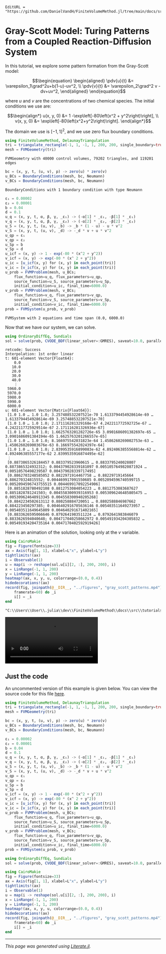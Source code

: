 ```@meta
EditURL = "https://github.com/DanielVandH/FiniteVolumeMethod.jl/tree/main/docs/src/literate_tutorials/gray_scott_model_turing_patterns_from_a_coupled_reaction_diffusion_system.jl"
```


# Gray-Scott Model: Turing Patterns from a Coupled Reaction-Diffusion System

In this tutorial, we explore some pattern formation from the
Gray-Scott model:
```math
\begin{equation}
\begin{aligned}
\pdv{u}{t} &= \varepsilon_1\grad^2u+b(1-u)-uv^2, \\
\pdv{v}{t} &= \varepsilon_2\grad^2 v - dv+uv^2,
\end{aligned}
\end{equation}
```
where $u$ and $v$ are the concentrations of two chemical species. The
initial conditions we use are:
```math
\begin{align*}
u(x, y, 0) &= 1 -\exp\left[-80\left(x^2 + y^2\right)\right], \\
v(x, y, 0) &= \exp\left[-80\left(x^2+y^2\right)\right].
\end{align*}
```
The domain we use is $[-1, 1]^2$, and we use
zero flux boundary conditions.

````julia
using FiniteVolumeMethod, DelaunayTriangulation
tri = triangulate_rectangle(-1, 1, -1, 1, 200, 200, single_boundary=true)
mesh = FVMGeometry(tri)
````

````
FVMGeometry with 40000 control volumes, 79202 triangles, and 119201 edges
````

````julia
bc = (x, y, t, (u, v), p) -> zero(u) * zero(v)
u_BCs = BoundaryConditions(mesh, bc, Neumann)
v_BCs = BoundaryConditions(mesh, bc, Neumann)
````

````
BoundaryConditions with 1 boundary condition with type Neumann
````

````julia
ε₁ = 0.00002
ε₂ = 0.00001
b = 0.04
d = 0.1
u_q = (x, y, t, α, β, γ, _ε₁) -> (-α[1] * _ε₁, -β[1] * _ε₁)
v_q = (x, y, t, α, β, γ, _ε₂) -> (-α[2] * _ε₂, -β[2] * _ε₂)
u_S = (x, y, t, (u, v), _b) -> _b * (1 - u) - u * v^2
v_S = (x, y, t, (u, v), _d) -> -_d * v + u * v^2
u_qp = ε₁
v_qp = ε₂
u_Sp = b
v_Sp = d
u_icf = (x, y) -> 1 - exp(-80 * (x^2 + y^2))
v_icf = (x, y) -> exp(-80 * (x^ 2 + y^2))
u_ic = [u_icf(x, y) for (x, y) in each_point(tri)]
v_ic = [v_icf(x, y) for (x, y) in each_point(tri)]
u_prob = FVMProblem(mesh, u_BCs;
    flux_function=u_q, flux_parameters=u_qp,
    source_function=u_S, source_parameters=u_Sp,
    initial_condition=u_ic, final_time=6000.0)
v_prob = FVMProblem(mesh, v_BCs;
    flux_function=v_q, flux_parameters=v_qp,
    source_function=v_S, source_parameters=v_Sp,
    initial_condition=v_ic, final_time=6000.0)
prob = FVMSystem(u_prob, v_prob)
````

````
FVMSystem with 2 equations and time span (0.0, 6000.0)
````

Now that we have our system, we can solve.

````julia
using OrdinaryDiffEq, Sundials
sol = solve(prob, CVODE_BDF(linear_solver=:GMRES), saveat=10.0, parallel=Val(false))
````

````
retcode: Success
Interpolation: 1st order linear
t: 601-element Vector{Float64}:
    0.0
   10.0
   20.0
   30.0
   40.0
    ⋮
 5960.0
 5970.0
 5980.0
 5990.0
 6000.0
u: 601-element Vector{Matrix{Float64}}:
 [1.0 1.0 … 1.0 1.0; 3.257488532207521e-70 1.6133794454928614e-69 … 1.6133794454928614e-69 3.257488532207521e-70]
 [1.0 1.0 … 1.0 1.0; 2.171116281329168e-67 4.242211772592725e-67 … 4.2422117725929514e-67 2.171116281326936e-67]
 [1.0 1.0 … 1.0 1.0; 1.6625763201282726e-65 3.0901686091382697e-65 … 3.0901686091384194e-65 1.6625763201266557e-65]
 [1.0 1.0 … 1.0 1.0; 8.166975542031823e-64 1.4586260269002753e-63 … 1.4586260269003676e-63 8.166975542024397e-64]
 [1.0 1.0 … 1.0 1.0; 2.8399535916899083e-62 4.8924063855568814e-62 … 4.892406385557177e-62 2.8399535916874495e-62]
 ⋮
 [0.8873865326184457 0.883379523960615 … 0.8833795240028807 0.8873865324932312; 0.004379028339181097 0.0051057649820871924 … 0.00510576498239587 0.004379028339717495]
 [0.8862703248585052 0.8822971914467758 … 0.88229719145664 0.886270324815552; 0.004469917091550685 0.0052094596740599715 … 0.0052094596743755515 0.004469917092254906]
 [0.8851828780492108 0.8812753084054223 … 0.8812753083687627 0.8851828781241503; 0.004558300939316953 0.0053096246485805475 … 0.005309624648913345 0.004558300940205268]
 [0.8842234502613112 0.880258884720051 … 0.8802588846987662 0.884223450297385; 0.0046402916705636146 0.005403511649273957 … 0.005403511649645809 0.004640291671402165]
 [0.8833626595066646 0.8792641983511224 … 0.8792641983846079 0.8833626594040648; 0.004717040258662972 0.005491934204305832 … 0.005491934204735164 0.0047170402592919426]
````

Here is an animation of the solution, looking only at the $v$ variable.

````julia
using CairoMakie
fig = Figure(fontsize=33)
ax = Axis(fig[1, 1], xlabel=L"x", ylabel=L"y")
tightlimits!(ax)
i = Observable(1)
u = map(i -> reshape(sol.u[i][2, :], 200, 200), i)
x = LinRange(-1, 1, 200)
y = LinRange(-1, 1, 200)
heatmap!(ax, x, y, u, colorrange=(0.0, 0.4))
hidedecorations!(ax)
record(fig, joinpath(@__DIR__, "../figures", "gray_scott_patterns.mp4"), eachindex(sol);
    framerate=60) do _i
    i[] = _i
end
````

````
"C:\\Users\\User\\.julia\\dev\\FiniteVolumeMethod\\docs\\src\\tutorials\\../figures\\gray_scott_patterns.mp4"
````

![Animation of the Gray-Scott model](../figures/gray_scott_patterns.mp4)

## Just the code
An uncommented version of this example is given below.
You can view the source code for this file [here](https://github.com/DanielVandH/FiniteVolumeMethod.jl/tree/main/docs/src/literate_tutorials/gray_scott_model_turing_patterns_from_a_coupled_reaction_diffusion_system.jl).

```julia
using FiniteVolumeMethod, DelaunayTriangulation
tri = triangulate_rectangle(-1, 1, -1, 1, 200, 200, single_boundary=true)
mesh = FVMGeometry(tri)

bc = (x, y, t, (u, v), p) -> zero(u) * zero(v)
u_BCs = BoundaryConditions(mesh, bc, Neumann)
v_BCs = BoundaryConditions(mesh, bc, Neumann)

ε₁ = 0.00002
ε₂ = 0.00001
b = 0.04
d = 0.1
u_q = (x, y, t, α, β, γ, _ε₁) -> (-α[1] * _ε₁, -β[1] * _ε₁)
v_q = (x, y, t, α, β, γ, _ε₂) -> (-α[2] * _ε₂, -β[2] * _ε₂)
u_S = (x, y, t, (u, v), _b) -> _b * (1 - u) - u * v^2
v_S = (x, y, t, (u, v), _d) -> -_d * v + u * v^2
u_qp = ε₁
v_qp = ε₂
u_Sp = b
v_Sp = d
u_icf = (x, y) -> 1 - exp(-80 * (x^2 + y^2))
v_icf = (x, y) -> exp(-80 * (x^ 2 + y^2))
u_ic = [u_icf(x, y) for (x, y) in each_point(tri)]
v_ic = [v_icf(x, y) for (x, y) in each_point(tri)]
u_prob = FVMProblem(mesh, u_BCs;
    flux_function=u_q, flux_parameters=u_qp,
    source_function=u_S, source_parameters=u_Sp,
    initial_condition=u_ic, final_time=6000.0)
v_prob = FVMProblem(mesh, v_BCs;
    flux_function=v_q, flux_parameters=v_qp,
    source_function=v_S, source_parameters=v_Sp,
    initial_condition=v_ic, final_time=6000.0)
prob = FVMSystem(u_prob, v_prob)

using OrdinaryDiffEq, Sundials
sol = solve(prob, CVODE_BDF(linear_solver=:GMRES), saveat=10.0, parallel=Val(false))

using CairoMakie
fig = Figure(fontsize=33)
ax = Axis(fig[1, 1], xlabel=L"x", ylabel=L"y")
tightlimits!(ax)
i = Observable(1)
u = map(i -> reshape(sol.u[i][2, :], 200, 200), i)
x = LinRange(-1, 1, 200)
y = LinRange(-1, 1, 200)
heatmap!(ax, x, y, u, colorrange=(0.0, 0.4))
hidedecorations!(ax)
record(fig, joinpath(@__DIR__, "../figures", "gray_scott_patterns.mp4"), eachindex(sol);
    framerate=60) do _i
    i[] = _i
end
```

---

*This page was generated using [Literate.jl](https://github.com/fredrikekre/Literate.jl).*

